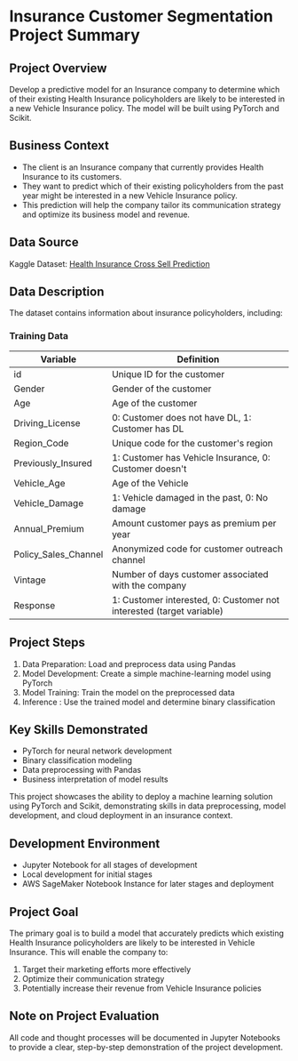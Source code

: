 # Insurance Customer Segmentation Project Summary

## Project Overview
Develop a predictive model for an Insurance company to determine which of their existing Health Insurance policyholders are likely to be interested in a new Vehicle Insurance policy. The model will be built using PyTorch and Scikit.

## Business Context

- The client is an Insurance company that currently provides Health Insurance to its customers.
- They want to predict which of their existing policyholders from the past year might be interested in a new Vehicle Insurance policy.
- This prediction will help the company tailor its communication strategy and optimize its business model and revenue.

## Data Source

Kaggle Dataset: [Health Insurance Cross Sell Prediction](https://www.kaggle.com/datasets/anmolkumar/health-insurance-cross-sell-prediction)

## Data Description

The dataset contains information about insurance policyholders, including:

### Training Data

| Variable | Definition |
|----------|------------|
| id | Unique ID for the customer |
| Gender | Gender of the customer |
| Age | Age of the customer |
| Driving_License | 0: Customer does not have DL, 1: Customer has DL |
| Region_Code | Unique code for the customer's region |
| Previously_Insured | 1: Customer has Vehicle Insurance, 0: Customer doesn't |
| Vehicle_Age | Age of the Vehicle |
| Vehicle_Damage | 1: Vehicle damaged in the past, 0: No damage |
| Annual_Premium | Amount customer pays as premium per year |
| Policy_Sales_Channel | Anonymized code for customer outreach channel |
| Vintage | Number of days customer associated with the company |
| Response | 1: Customer interested, 0: Customer not interested (target variable) |

## Project Steps
1. Data Preparation: Load and preprocess data using Pandas
2. Model Development: Create a simple machine-learning model using PyTorch
3. Model Training: Train the model on the preprocessed data
4. Inference : Use the trained model and determine binary classification

## Key Skills Demonstrated
- PyTorch for neural network development
- Binary classification modeling
- Data preprocessing with Pandas
- Business interpretation of model results

This project showcases the ability to deploy a machine learning solution using PyTorch and Scikit, demonstrating skills in data preprocessing, model development, and cloud deployment in an insurance context.

## Development Environment

- Jupyter Notebook for all stages of development
- Local development for initial stages
- AWS SageMaker Notebook Instance for later stages and deployment

## Project Goal

The primary goal is to build a model that accurately predicts which existing Health Insurance policyholders are likely to be interested in Vehicle Insurance. This will enable the company to:

1. Target their marketing efforts more effectively
2. Optimize their communication strategy
3. Potentially increase their revenue from Vehicle Insurance policies

## Note on Project Evaluation
All code and thought processes will be documented in Jupyter Notebooks to provide a clear, step-by-step demonstration of the project development. 
